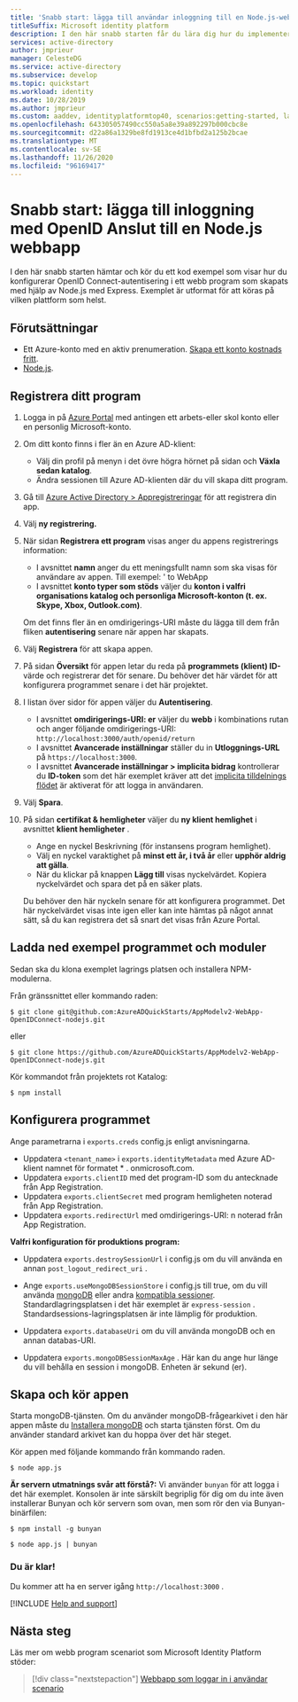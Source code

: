 ```yaml
---
title: 'Snabb start: lägga till användar inloggning till en Node.js-webbapp | Azure'
titleSuffix: Microsoft identity platform
description: I den här snabb starten får du lära dig hur du implementerar autentisering i ett Node.js-webbprogram med hjälp av OpenID Connect.
services: active-directory
author: jmprieur
manager: CelesteDG
ms.service: active-directory
ms.subservice: develop
ms.topic: quickstart
ms.workload: identity
ms.date: 10/28/2019
ms.author: jmprieur
ms.custom: aaddev, identityplatformtop40, scenarios:getting-started, languages:ASP.NET, devx-track-js
ms.openlocfilehash: 643305057490cc550a5a8e39a892297b000cbc8e
ms.sourcegitcommit: d22a86a1329be8fd1913ce4d1bfbd2a125b2bcae
ms.translationtype: MT
ms.contentlocale: sv-SE
ms.lasthandoff: 11/26/2020
ms.locfileid: "96169417"
---
```

# <a name="quickstart-add-sign-in-using-openid-connect-to-a-nodejs-web-app"></a>Snabb start: lägga till inloggning med OpenID Anslut till en Node.js webbapp

I den här snabb starten hämtar och kör du ett kod exempel som visar hur du konfigurerar OpenID Connect-autentisering i ett webb program som skapats med hjälp av Node.js med Express. Exemplet är utformat för att köras på vilken plattform som helst.

## <a name="prerequisites"></a>Förutsättningar

- Ett Azure-konto med en aktiv prenumeration. [Skapa ett konto kostnads fritt](https://azure.microsoft.com/free/?WT.mc_id=A261C142F).
- [Node.js](https://nodejs.org/en/download/).

## <a name="register-your-application"></a>Registrera ditt program
1. Logga in på [Azure Portal](https://portal.azure.com/) med antingen ett arbets-eller skol konto eller en personlig Microsoft-konto.
1. Om ditt konto finns i fler än en Azure AD-klient:
    - Välj din profil på menyn i det övre högra hörnet på sidan och **Växla sedan katalog**.
    - Ändra sessionen till Azure AD-klienten där du vill skapa ditt program.

1. Gå till [Azure Active Directory > Appregistreringar](https://go.microsoft.com/fwlink/?linkid=2083908) för att registrera din app.

1. Välj **ny registrering.**

1. När sidan **Registrera ett program** visas anger du appens registrerings information:
    - I avsnittet **namn** anger du ett meningsfullt namn som ska visas för användare av appen. Till exempel: ' to WebApp
    - I avsnittet **konto typer som stöds** väljer du **konton i valfri organisations katalog och personliga Microsoft-konton (t. ex. Skype, Xbox, Outlook.com)**.

    Om det finns fler än en omdirigerings-URI måste du lägga till dem från fliken **autentisering** senare när appen har skapats.

1. Välj **Registrera** för att skapa appen.

1. På sidan **Översikt** för appen letar du reda på **programmets (klient) ID-** värde och registrerar det för senare. Du behöver det här värdet för att konfigurera programmet senare i det här projektet.

1. I listan över sidor för appen väljer du **Autentisering**.
    - I avsnittet **omdirigerings-URI: er** väljer du **webb** i kombinations rutan och anger följande omdirigerings-URI: `http://localhost:3000/auth/openid/return`
    - I avsnittet **Avancerade inställningar** ställer du in **Utloggnings-URL** på `https://localhost:3000`.
    - I avsnittet **Avancerade inställningar > implicita bidrag** kontrollerar du **ID-token** som det här exemplet kräver att det [implicita tilldelnings flödet](./v2-oauth2-implicit-grant-flow.md) är aktiverat för att logga in användaren.

1. Välj **Spara**.

1. På sidan **certifikat & hemligheter** väljer du **ny klient hemlighet** i avsnittet **klient hemligheter** .
    - Ange en nyckel Beskrivning (för instansens program hemlighet).
    - Välj en nyckel varaktighet på **minst ett år, i två år** eller **upphör aldrig att gälla**.
    - När du klickar på knappen **Lägg till** visas nyckelvärdet. Kopiera nyckelvärdet och spara det på en säker plats.

    Du behöver den här nyckeln senare för att konfigurera programmet. Det här nyckelvärdet visas inte igen eller kan inte hämtas på något annat sätt, så du kan registrera det så snart det visas från Azure Portal.

## <a name="download-the-sample-application-and-modules"></a>Ladda ned exempel programmet och moduler

Sedan ska du klona exemplet lagrings platsen och installera NPM-modulerna.

Från gränssnittet eller kommando raden:

`$ git clone git@github.com:AzureADQuickStarts/AppModelv2-WebApp-OpenIDConnect-nodejs.git`

eller

`$ git clone https://github.com/AzureADQuickStarts/AppModelv2-WebApp-OpenIDConnect-nodejs.git`

Kör kommandot från projektets rot Katalog:

`$ npm install`

## <a name="configure-the-application"></a>Konfigurera programmet

Ange parametrarna i `exports.creds` config.js enligt anvisningarna.

* Uppdatera `<tenant_name>` i `exports.identityMetadata` med Azure AD-klient namnet för formatet \* . onmicrosoft.com.
* Uppdatera `exports.clientID` med det program-ID som du antecknade från App Registration.
* Uppdatera `exports.clientSecret` med program hemligheten noterad från App Registration.
* Uppdatera `exports.redirectUrl` med omdirigerings-URI: n noterad från App Registration.

**Valfri konfiguration för produktions program:**

* Uppdatera `exports.destroySessionUrl` i config.js om du vill använda en annan `post_logout_redirect_uri` .

* Ange `exports.useMongoDBSessionStore` i config.js till true, om du vill använda [mongoDB](https://www.mongodb.com) eller andra [kompatibla sessioner](https://github.com/expressjs/session#compatible-session-stores).
Standardlagringsplatsen i det här exemplet är `express-session` . Standardsessions-lagringsplatsen är inte lämplig för produktion.

* Uppdatera `exports.databaseUri` om du vill använda mongoDB och en annan databas-URI.

* Uppdatera `exports.mongoDBSessionMaxAge` . Här kan du ange hur länge du vill behålla en session i mongoDB. Enheten är sekund (er).

## <a name="build-and-run-the-application"></a>Skapa och kör appen

Starta mongoDB-tjänsten. Om du använder mongoDB-frågearkivet i den här appen måste du [Installera mongoDB](http://www.mongodb.org/) och starta tjänsten först. Om du använder standard arkivet kan du hoppa över det här steget.

Kör appen med följande kommando från kommando raden.

```
$ node app.js
```

**Är servern utmatnings svår att förstå?:** Vi använder `bunyan` för att logga i det här exemplet. Konsolen är inte särskilt begriplig för dig om du inte även installerar Bunyan och kör servern som ovan, men som rör den via Bunyan-binärfilen:

```
$ npm install -g bunyan

$ node app.js | bunyan
```

### <a name="youre-done"></a>Du är klar!

Du kommer att ha en server igång `http://localhost:3000` .

[!INCLUDE [Help and support](../../../includes/active-directory-develop-help-support-include.md)]

## <a name="next-steps"></a>Nästa steg
Läs mer om webb program scenariot som Microsoft Identity Platform stöder:
> [!div class="nextstepaction"]
> [Webbapp som loggar in i användar scenario](scenario-web-app-sign-user-overview.md)